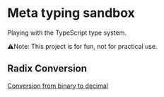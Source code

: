 # Meta typing sandbox

Playing with the TypeScript type system.

⚠️Note: This project is for fun, not for practical use.

## Radix Conversion

[Conversion from binary to decimal](./src/BinaryToDecimal/BinaryToDecimal.ts)

